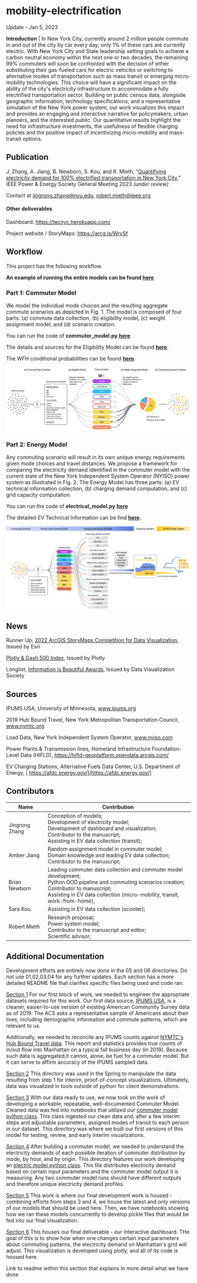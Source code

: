 # mobility-electrification
Update - Jan 5, 2023

**Introduction** | In New York City, currently around 2 million people commute in and out of the city by car every day; only 1% of these cars are currently electric. With New York City and State leadership setting goals to achieve a carbon neutral economy within the next one or two decades, the remaining 99% commuters will soon be confronted with the decision of either substituting their gas-fueled cars for electric vehicles or switching to alternative modes of transportation such as mass transit or emerging micro-mobility technologies. This choice will have a significant impact on the ability of the city's electricity infrastructure to accommodate a fully electrified transportation sector. Building on public census data, alongside geographic information, technology specifications, and a representative simulation of the New York power system, our work visualizes this impact and provides an engaging and interactive narrative for policymakers, urban planners, and the interested public. Our quantitative results highlight the need for infrastructure investments, the usefulness of flexible charging policies and the positive impact of incentivizing micro-mobility and mass-transit options.



## Publication

J. Zhang, A. Jiang, B. Newborn, S. Kou, and R. Mieth, “[Quantifying electricity demand for 100% electrified transportation in New York City](https://arxiv.org/abs/2211.11581),” IEEE Power & Energy Society General Meeting 2023 *(under review)*

Contact at jingrong.zhang@nyu.edu, robert.mieth@ieee.org

#### Other deliverables

Dashboard: [ https://tecnyc.herokuapp.com/ ](https://tecnyc.herokuapp.com/)

Project website / StoryMaps: https://arcg.is/WrvSf



## Workflow

This project has the following workflow.

**An example of running the entire models can be found [here](<05_Commuter_Electric_Pipeline/Make_Objects_For_Dashboarding_Scenarios_V3.ipynb>)**

### Part 1: Commuter Model

We model the individual mode choices and the resulting aggregate commute scenarios as depicted in Fig. 1. The model is composed of four parts: (a) commute data collection, (b) eligibility model, (c) weight assignment model, and (d) scenario creation.

You can run the code of **commuter_model.py** **[here](<05_Commuter_Electric_Pipeline/commuter_model/commuter_model.py>)**

The details and sources for the Eligibility Model can be found **[here](<05_Commuter_Electric_Pipeline/commuter_model/README.md>)**. 

The WFH conditional probabilities can be found **[here](<05_Commuter_Electric_Pipeline/commuter_model/wfh_conditional_probs.csv>)**.  



![01](./06_Dashboard_Visualization/model-1.jpg)

### Part 2: Energy Model

Any commuting scenario will result in its own unique energy requirements given mode choices and travel distances. We propose a framework for comparing the electricity demand identified in the commuter model with the current state of the New York Independent System Operator (NYISO) power system as illustrated in Fig. 2. The Energy Model has three parts: (a) EV technical information collection, (b) charging demand computation, and (c) grid capacity computation.

You can run the code of **electrical_model.py** **[here](<05_Commuter_Electric_Pipeline/electrical_model/electrical_model.py>)**

The detailed EV Technical Information can be find **[here](<05_Commuter_Electric_Pipeline/electrical_model/EV_reference_table.csv>)**. 

![01](./06_Dashboard_Visualization/model-2.jpg)



## News

Runner Up, [2022 ArcGIS StoryMaps Competition for Data Visualization](https://www.esri.com/en-us/arcgis/products/arcgis-storymaps/contest/gallery/2022-winners), Issued by Esri

[Plotly & Dash 500 Index](https://dash-demo.plotly.host/plotly-dash-500/), Issued by Plotly

Longlist, [Information is Beautiful Awards](https://www.informationisbeautifulawards.com/showcase/5772-the-electric-commute-envisioning-100-electrified-mobility-in-new-york-city), Issued by Data Visualization Society



## Sources

IPUMS USA, University of Minnesota, [ www.ipums.org ](https://www.ipums.org/) 

2019 Hub Bound Travel, New York Metropolitan Transportation Council, [ www.nymtc.org ](https://www.nymtc.org/)

Load Data, New York Independent System Operator, [ www.nyiso.com ](https://www.nyiso.com/)

Power Plants & Transmission lines, Homeland Infrastructure Foundation-Level Data (HIFLD), [ https://hifld-geoplatform.opendata.arcgis.com/ ](https://hifld-geoplatform.opendata.arcgis.com/)

EV Charging Stations, Alternative Fuels Data Center, U.S. Department of Energy, [ https://afdc.energy.gov/](https://afdc.energy.gov/)



## Contributors

| Name           | Contribution                                                 |
| -------------- | ------------------------------------------------------------ |
| Jingrong Zhang | Conception of models; <br />Development of electricity model; <br />Development of dashboard and visualization; <br />Contributor to the manuscript; <br />Assisting in EV data collection (transit); |
| Amber Jiang    | Random assignment model in commuter model; <br />Domain knowledge and leading EV data collection; <br />Contributor to the manuscript; |
| Brian Newborn  | Leading commuter data collection and commuter model development; <br />Python OOD pipeline and commuting scenarios creation;  <br />Contributor to manuscript; <br />Assisting in EV data collection (micro-mobility, transit, work-from-home); |
| Sara Kou       | Assisting in EV data collection (scooter);                   |
| Robert Mieth   | Research proposal; <br />Power system model; <br />Contributor to the manuscript and editor;<br />Scientific advisor; |



## Additional Documentation
Development efforts are entirely now done in the 05 and 06 directories. Do not use 01,02,03,04 for any further updates. Each section has a more detailed README file that clarifies specific files being used and code ran.

[Section 1](01_DataExploration_and_Engineering/)
For our first block of work, we needed to engineer the appropriate datasets required for this work. Our first data source, [IPUMS USA](https://usa.ipums.org/usa/index.shtml), is a cleaner, easier-to-use version of existing American Community Survey data as of 2019. The ACS asks a representative sample of Americans about their lives, including demographic information and commute patterns, which are relevant to us. 

Additionally, we needed to reconcile any IPUMS counts against [NYMTC's Hub Bound Travel data](https://www.nymtc.org/DATA-AND-MODELING/Transportation-Data-and-Statistics). This report and statistics provides true counts of in/out flow into Manhattan on a typical fall business day (in 2019). Because such data is aggregated,it cannot, alone, be fuel for a commuter model. But it can serve to affirm accuracy of the IPUMS sampled data. 

[Section 2](02_DataVisualization/)
This directory was used in the Spring to manipulate the data resulting from step 1 for interim, proof-of-concept visualizations. Ultimately, data was visualized in tools outside of python for client demonstrations.

[Section 3](03_CommuterModel/)
With our data ready to use, we now took on the work of developing a workable, repeatable, well-documented Commuter Model. Cleaned data was fed into notebooks that utilized our [commuter model python class](<03_CommuterModel/tranwork_flags/commuter_model.py>). This class ingested our clean data and, after a few interim steps and adjustable parameters, assigned modes of transit to each person in our dataset. This directory was where we built our first versions of this model for testing, review, and early interim visualizations.

[Section 4](04_ElectricalInfrastructureModel/)
After building a commuter model, we needed to understand the electricity demands of each possible iteration of commuter distribution by mode, by hour, and by origin. This directory features our work developing an [electric model python class](<04_ElectricalInfrastructureModel/electrical_model.py>). This file distributes electricity demand based on certain input parameters and the commuter model output it is measuring. Any two commuter model runs should have different outputs and therefore unique electricity demand profiles.


[Section 5](05_Commuter_Electric_Pipeline/)
This work is where our final development work is housed - combining efforts from steps 3 and 4, we house the latest and only versions of our models that should be used here. Then, we have notebooks showing how we ran these models concurrently to develop pickle files that would be fed into our final visualization.


[Section 6](06_Dashboard_Visualization/)
This houses our final deliverable - our interactive dashboard. THe goal of this is to show how when one changes certain input parameters about commuting patterns, the electricity demand on Manhattan's grid will adjust. This visualization is developed using plotly, and all of its code is housed here.

Link to readme within this section that explains in more detail what we have done